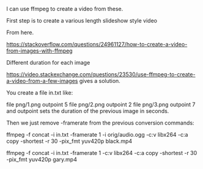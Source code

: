 I can use ffmpeg to create a video from these.

First step is to create a various length slideshow style video

From here.

https://stackoverflow.com/questions/24961127/how-to-create-a-video-from-images-with-ffmpeg

Different duration for each image

https://video.stackexchange.com/questions/23530/use-ffmpeg-to-create-a-video-from-a-few-images gives a solution.

You create a file in.txt like:

file png/1.png
outpoint 5
file png/2.png
outpoint 2
file png/3.png
outpoint 7
and outpoint sets the duration of the previous image in seconds.

Then we just remove -framerate from the previous conversion commands:

ffmpeg -f concat -i in.txt -framerate 1 -i orig/audio.ogg -c:v libx264 -c:a copy -shortest -r 30 -pix_fmt yuv420p black.mp4

ffmpeg -f concat -i in.txt -framerate 1  -c:v libx264 -c:a copy -shortest -r 30 -pix_fmt yuv420p gary.mp4
